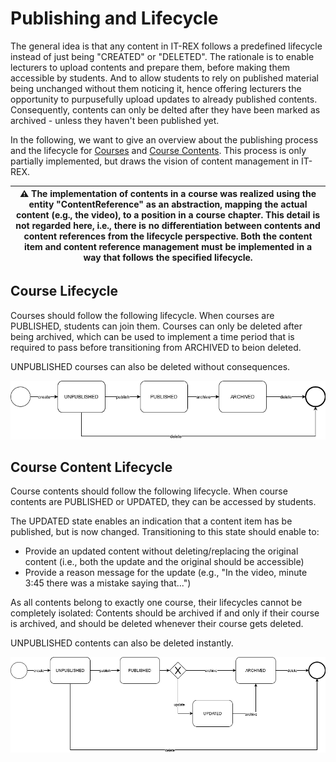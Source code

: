 # Publishing and Lifecycle

The general idea is that any content in IT-REX follows a predefined lifecycle instead of just being "CREATED" or "DELETED". The rationale is to enable lecturers to upload contents and prepare them, before making them accessible by students. And to allow students to rely on published material being unchanged without them noticing it, hence offering lecturers the opportunity to purpusefully upload updates to already published contents. Consequently, contents can only be delted after they have been marked as archived - unless they haven't been published yet.

In the following, we want to give an overview about the publishing process and the lifecycle for [Courses](#Course-Lifecycle) and [Course Contents](#course-content-lifecycle). This process is only partially implemented, but draws the vision of content management in IT-REX.

| :warning: The implementation of contents in a course was realized using the entity "ContentReference" as an abstraction,  mapping the actual content (e.g., the video), to a position in a course chapter. This detail is not regarded here, i.e., there is no differentiation between contents and content references from the lifecycle perspective. Both the content item and content reference management must be implemented in a way that follows the specified lifecycle. |
|---|

## Course Lifecycle

Courses should follow the following lifecycle. When courses are PUBLISHED, students can join them. Courses can only be deleted after being archived, which can be used to implement a time period that is required to pass before transitioning from ARCHIVED to beion deleted.

UNPUBLISHED courses can also be deleted without consequences.

![Course Lifecycle](./Images/Architecture/Publishing_Process-Course%20Lifecycle.png)

## Course Content Lifecycle

Course contents should follow the following lifecycle. When course contents are PUBLISHED or UPDATED, they can be accessed by students.

The UPDATED state enables an indication that a content item has be published, but is now changed. Transitioning to this state should enable to:
* Provide an updated content without deleting/replacing the original content (i.e., both the update and the original should be accessible)
* Provide a reason message for the update (e.g., "In the video, minute 3:45 there was a mistake saying that...")

As all contents belong to exactly one course, their lifecycles cannot be completely isolated: Contents should be archived if and only if their course is archived, and should be deleted whenever their course gets deleted.

UNPUBLISHED contents can also be deleted instantly.

![Countent Lifecycle](./Images/Architecture/Publishing_Process-Content%20Lifecycle.png)
